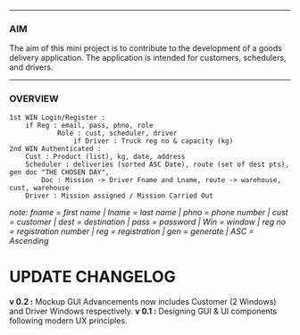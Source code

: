 ___
### AIM
The aim of this mini project is to contribute to the development of a goods delivery application. The application is intended for customers, schedulers, and drivers.
___
### OVERVIEW
```
1st WIN Login/Register :
	if Reg : email, pass, phno, role
			Role : cust, scheduler, driver
				if Driver : Truck reg no & capacity (kg)
2nd WIN Authenticated :
	Cust : Product (list), kg, date, address
	Scheduler : deliveries (sorted ASC Date), route (set of dest pts), gen doc "THE CHOSEN DAY", 
		Doc : Mission -> Driver Fname and Lname, route -> warehouse, cust, warehouse
	Driver : Mission assigned / Mission Carried Out
```

_note: fname = first name | lname = last name | phno = phone number | cust = customer | dest = destination | pass = password | Win = window | reg no = registration number | reg = registration | gen = generate | ASC = Ascending_

# UPDATE CHANGELOG
**v 0.2 :** Mockup GUI Advancements now includes Customer (2 Windows) and Driver Windows respectively.
**v 0.1 :** Designing GUI & UI components following modern UX principles.

